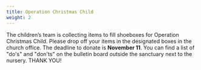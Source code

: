 ```yaml
---
title: Operation Christmas Child
weight: 2
---
```


The children’s team is collecting items to fill shoeboxes for Operation Christmas Child. Please drop off your items in the designated boxes in the church office. The deadline to donate is **November 11**. You can find a list of "do's" and "don'ts" on the bulletin board outside the sanctuary next to the nursery. THANK YOU!